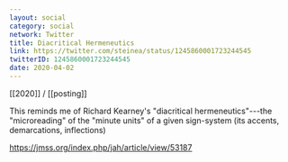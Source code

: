 ```yaml
---
layout: social
category: social
network: Twitter
title: Diacritical Hermeneutics
link: https://twitter.com/steinea/status/1245860001723244545
twitterID: 1245860001723244545
date: 2020-04-02
---
```


[[2020]] / [[posting]]

This reminds me of Richard Kearney's "diacritical hermeneutics"---the "microreading" of the "minute units" of a given sign-system (its accents, demarcations, inflections)

<https://jmss.org/index.php/jah/article/view/53187>

